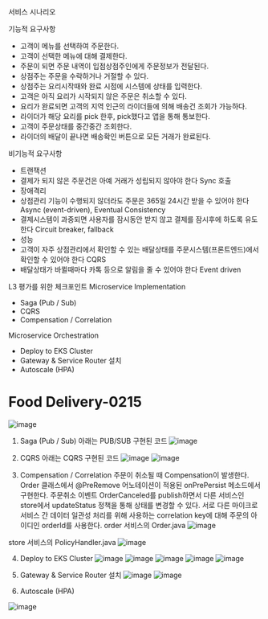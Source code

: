 서비스 시나리오

기능적 요구사항
- 고객이 메뉴를 선택하여 주문한다.
- 고객이 선택한 메뉴에 대해 결제한다.
- 주문이 되면 주문 내역이 입점상점주인에게 주문정보가 전달된다.
- 상점주는 주문을 수락하거나 거절할 수 있다.
- 상점주는 요리시작때와 완료 시점에 시스템에 상태를 입력한다.
- 고객은 아직 요리가 시작되지 않은 주문은 취소할 수 있다.
- 요리가 완료되면 고객의 지역 인근의 라이더들에 의해 배송건 조회가 가능하다.
- 라이더가 해당 요리를 pick 한후, pick했다고 앱을 통해 통보한다.
- 고객이 주문상태를 중간중간 조회한다.
- 라이더의 배달이 끝나면 배송확인 버튼으로 모든 거래가 완료된다.

비기능적 요구사항
- 트랜잭션
- 결제가 되지 않은 주문건은 아예 거래가 성립되지 않아야 한다 Sync 호출
- 장애격리
- 상점관리 기능이 수행되지 않더라도 주문은 365일 24시간 받을 수 있어야 한다 Async (event-driven), Eventual Consistency
- 결제시스템이 과중되면 사용자를 잠시동안 받지 않고 결제를 잠시후에 하도록 유도한다 Circuit breaker, fallback
- 성능
- 고객이 자주 상점관리에서 확인할 수 있는 배달상태를 주문시스템(프론트엔드)에서 확인할 수 있어야 한다 CQRS
- 배달상태가 바뀔때마다 카톡 등으로 알림을 줄 수 있어야 한다 Event driven

L3 평가를 위한 체크포인트
Microservice Implementation
- Saga (Pub / Sub)
- CQRS
- Compensation / Correlation

Microservice Orchestration
- Deploy to EKS Cluster
- Gateway & Service Router 설치
- Autoscale (HPA)

# Food Delivery-0215
![image](https://user-images.githubusercontent.com/119825867/218976011-4f825bc6-16d7-4939-a837-076a4590c7de.png)

1. Saga (Pub / Sub) 아래는 PUB/SUB 구현된 코드
![image](https://user-images.githubusercontent.com/119825867/218937778-1d5ad929-7dd9-4c39-a806-6f8271cdee3e.png)

2. CQRS 아래는 CQRS 구현된 코드
![image](https://user-images.githubusercontent.com/119825867/218938345-bb981794-361b-4f4f-9681-68a38ff72be7.png)
![image](https://user-images.githubusercontent.com/119825867/218938358-918b7398-0a22-43ba-ba0b-5060476ed2c0.png)

3. Compensation / Correlation
주문이 취소될 때 Compensation이 발생한다. Order 클래스에서 @PreRemove 어노테이션이 적용된 onPrePersist 메소드에서 구현한다.
주문취소 이벤트 OrderCanceled를 publish하면서 다른 서비스인 store에서 updateStatus 정책을 통해 상태를 변경할 수 있다.
서로 다른 마이크로서비스 간 데이터 일관성 처리를 위해 사용하는 correlation key에 대해 주문의 아이디인 orderId를 사용한다.
order 서비스의 Order.java
 ![image](https://user-images.githubusercontent.com/119825867/218981168-01a4d6cd-a37b-470c-bcc3-a70a2d3aad53.png)

store 서비스의 PolicyHandler.java
![image](https://user-images.githubusercontent.com/119825867/218981224-f6ee5149-3420-4813-bedd-1c13c9035580.png)

4. Deploy to EKS Cluster
![image](https://user-images.githubusercontent.com/119825867/218954221-b9bb91a3-9ac3-4be8-a433-c3b344697302.png)
![image](https://user-images.githubusercontent.com/119825867/218954422-a2498b7a-38bf-454e-a0ca-ac3bc28ca9d1.png)
![image](https://user-images.githubusercontent.com/119825867/218954769-2e0ceaa5-829e-446e-8f61-3ef116d2fcf9.png)
![image](https://user-images.githubusercontent.com/119825867/218955098-27916b2c-ca66-4bea-b72f-1ef4deeb212a.png)
![image](https://user-images.githubusercontent.com/119825867/218956134-8a68c992-b37c-401a-bde3-ea3753dff044.png)


5. Gateway & Service Router 설치
![image](https://user-images.githubusercontent.com/119825867/219212509-9be5b4e1-3142-475e-9794-b3c1c05d914e.png)
![image](https://user-images.githubusercontent.com/119825867/219212683-75dc89d9-8116-4e43-b4d2-c397f0de0bc7.png)

6. Autoscale (HPA)

![image](https://user-images.githubusercontent.com/119825867/218957200-6c921ea5-1df7-4ab2-834e-9346ff6ebfe3.png)

